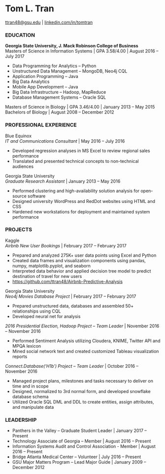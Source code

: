 # Tom L. Tran
ttran48@gsu.edu | [linkedin.com/in/tomtran](http://www.linkedin/in/tomtran)

### EDUCATION
**Georgia State University, J. Mack Robinson College of Business**                             
Masters of Science in Information Systems | GPA 3.58/4.00 | August 2016 – July 2017
 - Data Programming for Analytics – Python
 - Unstructured Data Management – MongoDB, Neo4j CQL
 - Application Programming – Java
 - Big Data Analytics
 - Mobile App Development – Java
 - Big Data Infrastructure – Hadoop, MapReduce
 - Database Management Systems – Oracle SQL
 
Masters of Science in Biology | GPA 3.46/4.00 | January 2013 – May 2015										  
Bachelors of Biology | August 2008 – December 2012

### PROFESSIONAL EXPERIENCE
Blue Equinox     									          	 
*IT and Communications Consultant* | May 2016 – July 2016

* Developed regression analyses in MS Excel to review regional sales performance
* Translated and presented technical concepts to non-technical audiences

Georgia State University  								                                                                        
*Graduate Research Assistant* | January 2013 – May 2016
* Performed clustering and high-availability solution analysis for open-source software
* Designed university WordPress and RedDot websites using HTML and CSS
* Hardened new workstations for deployment and maintained system performance


### PROJECTS
Kaggle										  
*Airbnb New User Bookings* | February 2017 – February 2017
* Prepared and analyzed 275K+ user data points using Excel and Python
* Created data frames and visualization components using pandas, numpy, matplotlib.pyplot, and seaborn 
* Interpreted data behavior and applied decision tree model to predict destination of travel for new users
* https://github.com/ttran48/Airbnb-Predictive-Analysis

Georgia State University										   
*Neo4j Movies Database Project* | February 2017 – February 2017
* Prepared unstructured data, databases and assembled 50+ relationships using CQL
* Developed neural net for analysis

*2016 Presidential Election, Hadoop Project – Team Leader* | November 2016 – November 2016
* Performed Sentiment Analysis utilizing Cloudera, KNIME, Twitter API and MPQA lexicon 
* Mined social network text and created customized Tableau visualization reports 

*Connect.Database(‘H1b’) Project – Team Leader* | October 2016 – November 2016
* Managed project plans, milestones and tasks necessary to deliver on time and in scope
* Designed, normalized to 3rd normal form, and developed snowflake database schema 
* Utilized Oracle SQL DML and DDL to create entities, assign attributes, and manipulate data

### LEADERSHIP
* Panthers in the Valley – Graduate Student Leader | January 2017 – Present
* Technology Associate of Georgia – Member | August 2016 – Present
* Information Systems Audit and Control Association - Member | August 2016 – Present
* Bridge Atlanta Medical Center – Volunteer | July 2016 – Present
* GSU Major Matters Program – Lead Major Guide | January 2009 – December 2012
